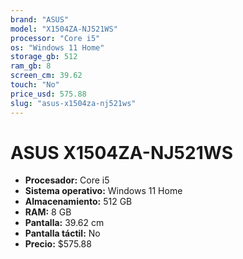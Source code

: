 ```yaml
---
brand: "ASUS"
model: "X1504ZA-NJ521WS"
processor: "Core i5"
os: "Windows 11 Home"
storage_gb: 512
ram_gb: 8
screen_cm: 39.62
touch: "No"
price_usd: 575.88
slug: "asus-x1504za-nj521ws"
---
```


# ASUS X1504ZA-NJ521WS

- **Procesador:** Core i5
- **Sistema operativo:** Windows 11 Home
- **Almacenamiento:** 512 GB
- **RAM:** 8 GB
- **Pantalla:** 39.62 cm
- **Pantalla táctil:** No
- **Precio:** $575.88
